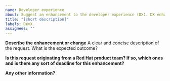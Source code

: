 ```yaml
---
name: Developer experience
about: Suggest an enhancement to the developer experience (DX). DX enhancements improve experience for those building UIs with PatternFly, but have little to no end user impact.
title: "[short description]"
labels: DevX
assignees: ""
---
```


**Describe the enhancement or change**
A clear and concise description of the request. What is the expected outcome?

**Is this request originating from a Red Hat product team? If so, which ones and is there any sort of deadline for this enhancement?**

**Any other information?**
